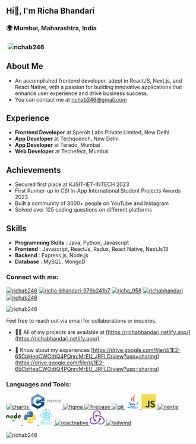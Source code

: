 <h2 align="left">Hi👋, I'm Richa Bhandari</h2> 
<h3 align="left">🌍 Mumbai, Maharashtra, India<h3>
<p>&nbsp;<img align="center" src="https://github-readme-stats.vercel.app/api?username=richab246&show_icons=true&locale=en" alt="richab246" /></p>

## About Me
- An accomplished frontend developer, adept in ReactJS, Next.js, and React Native, with a passion for building innovative applications that enhance user experience and drive business success.
- You can contact me at [richab246@gmail.com](mailto:richab246@gmail.com)

## Experience
- **Frontend Developer** at Speroh Labs Private Limited, New Delhi
- **App Developer** at Techquench, New Delhi
- **App Developer** at Terado, Mumbai
- **Web Developer** at Techefect, Mumbai

## Achievements
- Secured first place at KJSIT-IET-INTECH 2023
- First Runner-up in CSI In-App International Student Projects Awards 2023
- Built a community of 3000+ people on YouTube and Instagram
- Solved over 125 coding questions on different platforms

## Skills
- **Programming Skills** : Java, Python, Javascript
- **Frontend** : Javascript, ReactJs, Redux, React Native, NextJs13
- **Backend** : Express.js, Node.js
- **Database** : MySQL, MongoD

<h3 align="left">Connect with me:</h3>
<p align="left">
<a href="https://twitter.com/richab246" target="blank"><img align="center" src="https://raw.githubusercontent.com/rahuldkjain/github-profile-readme-generator/master/src/images/icons/Social/twitter.svg" alt="richab246" height="30" width="40" /></a>
<a href="https://linkedin.com/in/richa-bhandari-976b241b7" target="blank"><img align="center" src="https://raw.githubusercontent.com/rahuldkjain/github-profile-readme-generator/master/src/images/icons/Social/linked-in-alt.svg" alt="richa-bhandari-976b241b7" height="30" width="40" /></a>
<a href="https://instagram.com/richa_958" target="blank"><img align="center" src="https://raw.githubusercontent.com/rahuldkjain/github-profile-readme-generator/master/src/images/icons/Social/instagram.svg" alt="richa_958" height="30" width="40" /></a>
<a href="https://www.youtube.com/c/richabhandari" target="blank"><img align="center" src="https://raw.githubusercontent.com/rahuldkjain/github-profile-readme-generator/master/src/images/icons/Social/youtube.svg" alt="richabhandari" height="30" width="40" /></a>
<a href="https://www.leetcode.com/richab246" target="blank"><img align="center" src="https://raw.githubusercontent.com/rahuldkjain/github-profile-readme-generator/master/src/images/icons/Social/leet-code.svg" alt="richab246" height="30" width="40" /></a>
</p>

<p align="left"> <img src="https://komarev.com/ghpvc/?username=richab246&label=Profile%20views&color=0e75b6&style=flat" alt="richab246" /> </p>

Feel free to reach out via email for collaborations or inquiries.

- 👨‍💻 All of my projects are available at [https://richabhandari.netlify.app/](https://richabhandari.netlify.app/)

- 📄 Know about my experiences [https://drive.google.com/file/d/1E2-65CbHeqCWOdtQ4PQnrcMrEU_JRFLD/view?usp=sharing](https://drive.google.com/file/d/1E2-65CbHeqCWOdtQ4PQnrcMrEU_JRFLD/view?usp=sharing)


<h3 align="left">Languages and Tools:</h3>
<p align="left"> <a href="https://www.chartjs.org" target="_blank" rel="noreferrer"> <img src="https://www.chartjs.org/media/logo-title.svg" alt="chartjs" width="40" height="40"/> </a> <a href="https://www.w3schools.com/cpp/" target="_blank" rel="noreferrer"> <img src="https://raw.githubusercontent.com/devicons/devicon/master/icons/cplusplus/cplusplus-original.svg" alt="cplusplus" width="40" height="40"/> </a> <a href="https://expressjs.com" target="_blank" rel="noreferrer"> <img src="https://raw.githubusercontent.com/devicons/devicon/master/icons/express/express-original-wordmark.svg" alt="express" width="40" height="40"/> </a> <a href="https://www.figma.com/" target="_blank" rel="noreferrer"> <img src="https://www.vectorlogo.zone/logos/figma/figma-icon.svg" alt="figma" width="40" height="40"/> </a> <a href="https://firebase.google.com/" target="_blank" rel="noreferrer"> <img src="https://www.vectorlogo.zone/logos/firebase/firebase-icon.svg" alt="firebase" width="40" height="40"/> </a> <a href="https://git-scm.com/" target="_blank" rel="noreferrer"> <img src="https://www.vectorlogo.zone/logos/git-scm/git-scm-icon.svg" alt="git" width="40" height="40"/> </a> <a href="https://www.java.com" target="_blank" rel="noreferrer"> <img src="https://raw.githubusercontent.com/devicons/devicon/master/icons/java/java-original.svg" alt="java" width="40" height="40"/> </a> <a href="https://developer.mozilla.org/en-US/docs/Web/JavaScript" target="_blank" rel="noreferrer"> <img src="https://raw.githubusercontent.com/devicons/devicon/master/icons/javascript/javascript-original.svg" alt="javascript" width="40" height="40"/> </a> <a href="https://nextjs.org/" target="_blank" rel="noreferrer"> <img src="https://cdn.worldvectorlogo.com/logos/nextjs-2.svg" alt="nextjs" width="40" height="40"/> </a> <a href="https://nodejs.org" target="_blank" rel="noreferrer"> <img src="https://raw.githubusercontent.com/devicons/devicon/master/icons/nodejs/nodejs-original-wordmark.svg" alt="nodejs" width="40" height="40"/> </a> <a href="https://www.python.org" target="_blank" rel="noreferrer"> <img src="https://raw.githubusercontent.com/devicons/devicon/master/icons/python/python-original.svg" alt="python" width="40" height="40"/> </a> <a href="https://reactjs.org/" target="_blank" rel="noreferrer"> <img src="https://raw.githubusercontent.com/devicons/devicon/master/icons/react/react-original-wordmark.svg" alt="react" width="40" height="40"/> </a> <a href="https://reactnative.dev/" target="_blank" rel="noreferrer"> <img src="https://reactnative.dev/img/header_logo.svg" alt="reactnative" width="40" height="40"/> </a> <a href="https://redux.js.org" target="_blank" rel="noreferrer"> <img src="https://raw.githubusercontent.com/devicons/devicon/master/icons/redux/redux-original.svg" alt="redux" width="40" height="40"/> </a> <a href="https://tailwindcss.com/" target="_blank" rel="noreferrer"> <img src="https://www.vectorlogo.zone/logos/tailwindcss/tailwindcss-icon.svg" alt="tailwind" width="40" height="40"/> </a> </p>

<p><img align="center" src="https://github-readme-streak-stats.herokuapp.com/?user=richab246&" alt="richab246" /></p>
